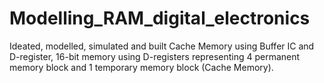 # Modelling_RAM_digital_electronics
 Ideated, modelled, simulated and built Cache Memory using Buffer IC and D-register, 16-bit memory using D-registers representing 4 permanent memory block and 1 temporary memory block (Cache Memory).

